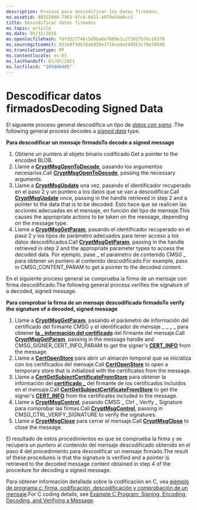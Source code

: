 ```yaml
---
description: Proceso para descodificar los datos firmados.
ms.assetid: 803220d0-7963-4fc4-8451-a979e54a9cc3
title: Descodificar datos firmados
ms.topic: article
ms.date: 05/31/2018
ms.openlocfilehash: fdfd327746c5d0ba8e7089e1c273817b76c16370
ms.sourcegitcommit: 831e8f3db78ab820e1710cede244553c70e50500
ms.translationtype: MT
ms.contentlocale: es-ES
ms.lasthandoff: 01/07/2021
ms.locfileid: "105666405"
---
```

# <a name="decoding-signed-data"></a><span data-ttu-id="0b661-103">Descodificar datos firmados</span><span class="sxs-lookup"><span data-stu-id="0b661-103">Decoding Signed Data</span></span>

<span data-ttu-id="0b661-104">El siguiente proceso general descodifica un tipo de [*datos con signo*](../secgloss/s-gly.md) .</span><span class="sxs-lookup"><span data-stu-id="0b661-104">The following general process decodes a [*signed data*](../secgloss/s-gly.md) type.</span></span>

<span data-ttu-id="0b661-105">**Para descodificar un mensaje firmado**</span><span class="sxs-lookup"><span data-stu-id="0b661-105">**To decode a signed message**</span></span>

1.  <span data-ttu-id="0b661-106">Obtiene un puntero al objeto binario codificado.</span><span class="sxs-lookup"><span data-stu-id="0b661-106">Get a pointer to the encoded BLOB.</span></span>
2.  <span data-ttu-id="0b661-107">Llame a [**CryptMsgOpenToDecode**](/windows/desktop/api/Wincrypt/nf-wincrypt-cryptmsgopentodecode), pasando los argumentos necesarios.</span><span class="sxs-lookup"><span data-stu-id="0b661-107">Call [**CryptMsgOpenToDecode**](/windows/desktop/api/Wincrypt/nf-wincrypt-cryptmsgopentodecode), passing the necessary arguments.</span></span>
3.  <span data-ttu-id="0b661-108">Llame a [**CryptMsgUpdate**](/windows/desktop/api/Wincrypt/nf-wincrypt-cryptmsgupdate) una vez, pasando el identificador recuperado en el paso 2 y un puntero a los datos que se van a descodificar.</span><span class="sxs-lookup"><span data-stu-id="0b661-108">Call [**CryptMsgUpdate**](/windows/desktop/api/Wincrypt/nf-wincrypt-cryptmsgupdate) once, passing in the handle retrieved in step 2 and a pointer to the data that is to be decoded.</span></span> <span data-ttu-id="0b661-109">Esto hace que se realicen las acciones adecuadas en el mensaje, en función del tipo de mensaje.</span><span class="sxs-lookup"><span data-stu-id="0b661-109">This causes the appropriate actions to be taken on the message, depending on the message type.</span></span>
4.  <span data-ttu-id="0b661-110">Llame a [**CryptMsgGetParam**](/windows/desktop/api/Wincrypt/nf-wincrypt-cryptmsggetparam), pasando el identificador recuperado en el paso 2 y los tipos de parámetro adecuados para tener acceso a los datos descodificados.</span><span class="sxs-lookup"><span data-stu-id="0b661-110">Call [**CryptMsgGetParam**](/windows/desktop/api/Wincrypt/nf-wincrypt-cryptmsggetparam), passing in the handle retrieved in step 2 and the appropriate parameter types to access the decoded data.</span></span> <span data-ttu-id="0b661-111">Por ejemplo, pase \_ el parámetro de contenido CMSG \_ para obtener un puntero al contenido descodificado.</span><span class="sxs-lookup"><span data-stu-id="0b661-111">For example, pass in CMSG\_CONTENT\_PARAM to get a pointer to the decoded content.</span></span>

<span data-ttu-id="0b661-112">En el siguiente proceso general se comprueba la firma de un mensaje con firma descodificado.</span><span class="sxs-lookup"><span data-stu-id="0b661-112">The following general process verifies the signature of a decoded, signed message.</span></span>

<span data-ttu-id="0b661-113">**Para comprobar la firma de un mensaje descodificado firmado**</span><span class="sxs-lookup"><span data-stu-id="0b661-113">**To verify the signature of a decoded, signed message**</span></span>

1.  <span data-ttu-id="0b661-114">Llame a [**CryptMsgGetParam**](/windows/desktop/api/Wincrypt/nf-wincrypt-cryptmsggetparam), pasando el parámetro de información del certificado del firmante CMSG y el identificador de mensaje \_ \_ \_ \_ para obtener [**la \_ información del certificado**](/windows/desktop/api/Wincrypt/ns-wincrypt-cert_info) del firmante del mensaje.</span><span class="sxs-lookup"><span data-stu-id="0b661-114">Call [**CryptMsgGetParam**](/windows/desktop/api/Wincrypt/nf-wincrypt-cryptmsggetparam), passing in the message handle and CMSG\_SIGNER\_CERT\_INFO\_PARAM to get the signer's [**CERT\_INFO**](/windows/desktop/api/Wincrypt/ns-wincrypt-cert_info) from the message.</span></span>
2.  <span data-ttu-id="0b661-115">Llame a [**CertOpenStore**](/windows/desktop/api/Wincrypt/nf-wincrypt-certopenstore) para abrir un almacén temporal que se inicializa con los certificados del mensaje.</span><span class="sxs-lookup"><span data-stu-id="0b661-115">Call [**CertOpenStore**](/windows/desktop/api/Wincrypt/nf-wincrypt-certopenstore) to open a temporary store that is initialized with the certificates from the message.</span></span>
3.  <span data-ttu-id="0b661-116">Llame a [**CertGetSubjectCertificateFromStore**](/windows/desktop/api/Wincrypt/nf-wincrypt-certgetsubjectcertificatefromstore) para obtener la información del [**certificado \_**](/windows/desktop/api/Wincrypt/ns-wincrypt-cert_info) del firmante de los certificados incluidos en el mensaje.</span><span class="sxs-lookup"><span data-stu-id="0b661-116">Call [**CertGetSubjectCertificateFromStore**](/windows/desktop/api/Wincrypt/nf-wincrypt-certgetsubjectcertificatefromstore) to get the signer's [**CERT\_INFO**](/windows/desktop/api/Wincrypt/ns-wincrypt-cert_info) from the certificates included in the message.</span></span>
4.  <span data-ttu-id="0b661-117">Llame a [**CryptMsgControl**](/windows/desktop/api/Wincrypt/nf-wincrypt-cryptmsgcontrol), pasando CMSG \_ Ctrl \_ Verify \_ Signature para comprobar las firmas.</span><span class="sxs-lookup"><span data-stu-id="0b661-117">Call [**CryptMsgControl**](/windows/desktop/api/Wincrypt/nf-wincrypt-cryptmsgcontrol), passing in CMSG\_CTRL\_VERIFY\_SIGNATURE to verify the signatures.</span></span>
5.  <span data-ttu-id="0b661-118">Llame a [**CryptMsgClose**](/windows/desktop/api/Wincrypt/nf-wincrypt-cryptmsgclose) para cerrar el mensaje.</span><span class="sxs-lookup"><span data-stu-id="0b661-118">Call [**CryptMsgClose**](/windows/desktop/api/Wincrypt/nf-wincrypt-cryptmsgclose) to close the message.</span></span>

<span data-ttu-id="0b661-119">El resultado de estos procedimientos es que se comprueba la firma y se recupera un puntero al contenido del mensaje descodificado obtenido en el paso 4 del procedimiento para descodificar un mensaje firmado.</span><span class="sxs-lookup"><span data-stu-id="0b661-119">The result of these procedures is that the signature is verified and a pointer is retrieved to the decoded message content obtained in step 4 of the procedure for decoding a signed message.</span></span>

<span data-ttu-id="0b661-120">Para obtener información detallada sobre la codificación en C, vea [ejemplo de programa c: firma, codificación, descodificación y comprobación de un mensaje](example-c-program-signing-encoding-decoding-and-verifying-a-message.md).</span><span class="sxs-lookup"><span data-stu-id="0b661-120">For C coding details, see [Example C Program: Signing, Encoding, Decoding, and Verifying a Message](example-c-program-signing-encoding-decoding-and-verifying-a-message.md).</span></span>

 

 
